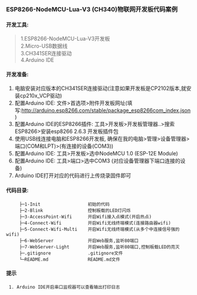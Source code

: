 ### ESP8266-NodeMCU-Lua-V3 (CH340)物联网开发板代码案例

#### 开发工具:

>1.ESP8266-NodeMCU-Lua-V3开发板<br>
>2.Micro-USB数据线<br>
>3.CH341SER连接驱动<br>
>4.Arduino IDE<br>

#### 开发准备:
 1. 电脑安装对应版本的CH341SER连接驱动(注意如果开发板是CP2102版本,就安装cp210x_VCP驱动)
 2. 配置Arduino IDE: 文件>首选项>附件开发板网址(填写:http://arduino.esp8266.com/stable/package_esp8266com_index.json)
 3. 配置Arduino IDE的ESP8266插件: 工具>开发板>开发板管理器..>搜索ESP8266>安装esp8266 2.6.3
 开发板插件包
 4. 使用USB线连接电脑和ESP8266开发板, 确保在我的电脑>管理>设备管理器>端口(COM和LPT)>(有连接的设备(COM3))
 5. 配置Arduino IDE: 工具>开发板>选中NodeMCU 1.0 (ESP-12E Module)
 6. 配置Arduino IDE: 工具>端口>选中COM3 (对应设备管理器下端口连接的设备)
 7. Arduino IDE打开对应的代码进行上传烧录固件即可

#### 代码目录:
 ```
      ├─1-Init                  初始的代码
      ├─2-Blink                 控制板载的LED灯闪烁
      ├─3-AccessPoint-Wifi      开启Wifi接入点模式(开启热点)
      ├─4-Connect-Wifi          开启Wifi无线终端模式(连接路由器wifi)
      ├─5-Connect-Wifi-Multi    开启Wifi无线终端模式(从多个中连接信号强的wifi)
      ├─6-WebServer             开启Web服务,监听80端口
      ├─7-WebServer-Light       开启Web服务,监听80端口,控制板载LED的亮灭
      ├─.gitignore              .gitignore文件
      └─README.md               README.md文件
 ```

 #### 提示
     1. Arduino IDE开启串口监视器可以查看输出打印日志